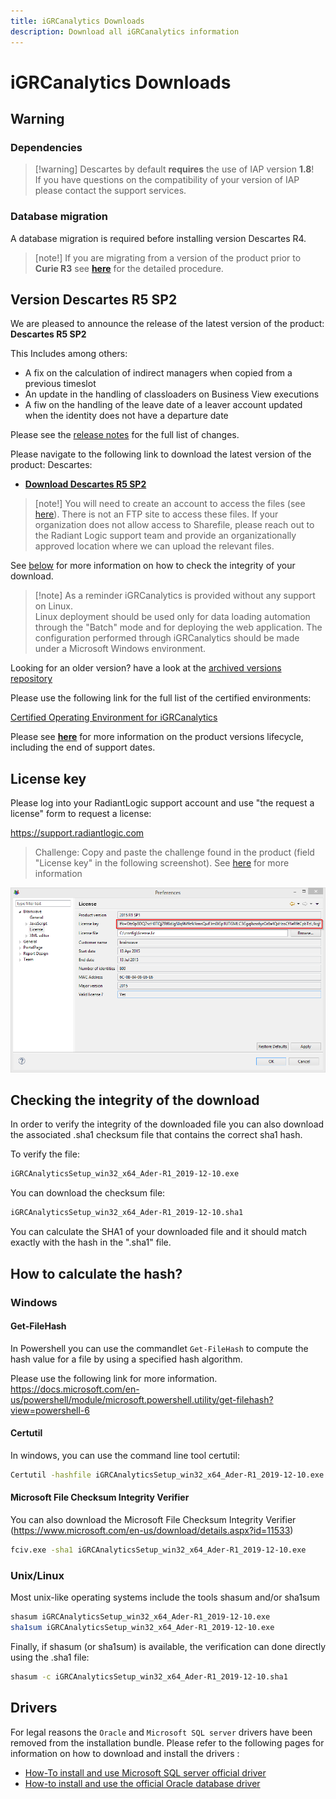 ```yaml
---
title: iGRCanalytics Downloads
description: Download all iGRCanalytics information
---
```


# iGRCanalytics Downloads

## Warning

### Dependencies

> [!warning] Descartes by default **requires** the use of IAP version **1.8**!  
> If you have questions on the compatibility of your version of IAP please contact the support services.

### Database migration

A database migration is required before installing version Descartes R4.

> [note!] If you are migrating from a version of the product prior to **Curie R3** see [**here**](../igrc-platform/installation-and-deployment/07-database/04-schema-35-upgrade-procedure/index.md) for the detailed procedure.

## Version Descartes R5 SP2

We are pleased to announce the release of the latest version of the product: **Descartes R5 SP2**

This Includes among others:

- A fix on the calculation of indirect managers when copied from a previous timeslot
- An update in the handling of classloaders on Business View executions
- A fiw on the handling of the leave date of a leaver account updated when the identity does not have a departure date

Please see the [release notes](./08-release-notes-descartes-r5.md) for the full list of changes.  

Please navigate to the following link to download the latest version of the product: Descartes:

- [**Download Descartes R5 SP2**](https://radiantlogicinc246.sharefile.com/d-s0ef6f5793dcd4c92b756d4b16b8e6d3c)

> [note!] You will need to create an account to access the files (see [here](https://radiantlogicinc246.sharefile.com/i/i1bc2de34c6e42bba)). There is not an FTP site to access these files. If your organization does not allow access to Sharefile, please reach out to the Radiant Logic support team and provide an organizationally approved location where we can upload the relevant files.

See [below](#how-to-calculate-the-hash) for more information on how to check the integrity of your download.

> [!note] As a reminder iGRCanalytics is provided without any support on Linux.  
> Linux deployment should be used only for data loading automation through the "Batch" mode and for deploying the web application. The configuration performed through iGRCanalytics should be made under a Microsoft Windows environment.

Looking for an older version? have a look at the [archived versions repository](03-archived-version)

Please use the following link for the full list of the certified environments:

[Certified Operating Environment for iGRCanalytics](../igrc-platform/installation-and-deployment/04-brainwave-grc-certified-environments.md)

Please see [**here**](02-product-lifecycle) for more information on the product versions lifecycle, including the end of support dates.

## License key

Please log into your RadiantLogic support account and use "the request a license" form to request a license:

https://support.radiantlogic.com

> Challenge: Copy and paste the challenge found in the product (field "License key" in the following screenshot). See [here](https://support.radiantlogic.com/hc/en-us/articles/17805187130516-iGRCanalytics-licence-requests) for more information

![Challenge](./images/challenge.png "Workstation fingerprint")

## Checking the integrity of the download

In order to verify the integrity of the downloaded file you can also download the associated .sha1 checksum file that contains the correct sha1 hash.

To verify the file:

```sh
iGRCAnalyticsSetup_win32_x64_Ader-R1_2019-12-10.exe
```

You can download the checksum file:

```sh
iGRCAnalyticsSetup_win32_x64_Ader-R1_2019-12-10.sha1
```

You can calculate the SHA1 of your downloaded file and it should match exactly with the hash in the ".sha1" file.

## How to calculate the hash?

### Windows

#### Get-FileHash

In Powershell you can use the commandlet `Get-FileHash` to compute the hash value for a file by using a specified hash algorithm.

Please use the following link for more information.
https://docs.microsoft.com/en-us/powershell/module/microsoft.powershell.utility/get-filehash?view=powershell-6

#### Certutil

In windows, you can use the command line tool certutil:

```sh
Certutil -hashfile iGRCAnalyticsSetup_win32_x64_Ader-R1_2019-12-10.exe SHA1
```

#### Microsoft File Checksum Integrity Verifier

You can also download the Microsoft File Checksum Integrity Verifier (https://www.microsoft.com/en-us/download/details.aspx?id=11533)

```sh
fciv.exe -sha1 iGRCAnalyticsSetup_win32_x64_Ader-R1_2019-12-10.exe
```

### Unix/Linux

Most unix-like operating systems include the tools shasum and/or sha1sum

```sh
shasum iGRCAnalyticsSetup_win32_x64_Ader-R1_2019-12-10.exe
sha1sum iGRCAnalyticsSetup_win32_x64_Ader-R1_2019-12-10.exe
```

Finally, if shasum (or sha1sum) is available, the verification can done directly using the .sha1 file:

```bash
shasum -c iGRCAnalyticsSetup_win32_x64_Ader-R1_2019-12-10.sha1
```

## Drivers

For legal reasons the `Oracle` and `Microsoft SQL server` drivers have been removed from the installation bundle. Please refer to the following pages for information on how to download and install the drivers :

- [How-To install and use Microsoft SQL server official driver](../how-to/database/sqlserver/install-sqlserver-driver)
- [How-to install and use the official Oracle database driver](../how-to/database/oracle/install-orcl-driver)
